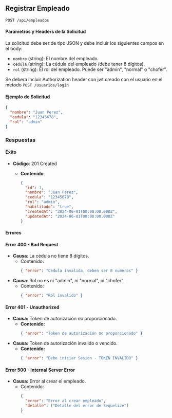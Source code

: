 ## Registrar Empleado

```http
POST /api/empleados
```

#### Parámetros y Headers de la Solicitud

La solicitud debe ser de tipo JSON y debe incluir los siguientes campos en el body:

- `nombre` (string): El nombre del empleado.
- `cedula` (string): La cédula del empleado (debe tener 8 dígitos).
- `rol` (string): El rol del empleado. Puede ser "admin", "normal" o "chofer".

Se debera incluir Authorization header con jwt creado con el usuario en el metodo `POST /usuarios/login`

#### Ejemplo de Solicitud

```json
{
  "nombre": "Juan Perez",
  "cedula": "12345678",
  "rol": "admin"
}
```

### Respuestas

#### Éxito

- **Código**: 201 Created

  - **Contenido**:

    ```json
    {
      "id": 1,
      "nombre": "Juan Perez",
      "cedula": "12345678",
      "rol": "admin",
      "habilitado": "true",
      "createdAt": "2024-06-01T00:00:00.000Z",
      "updatedAt": "2024-06-01T00:00:00.000Z"
    }
    ```

#### Errores

#### Error 400 - Bad Request

- **Causa**: La cédula no tiene 8 dígitos.
  - Contenido:
    ```json
    { "error": "Cedula invalida, deben ser 8 numeros" }
    ```
- **Causa**: Rol no es ni "admin", ni "normal", ni "chofer".
  - Contenido:
    ```json
    { "error": "Rol invalido" }
    ```

#### Error 401 - Unauthorized

- **Causa:** Token de autorización no proporcionado.
  - **Contenido:**
    ```json
    { "error": "Token de autorización no proporcionado" }
    ```
- **Causa:** Token de autorización invalido o vencido.
  - **Contenido:**
    ```json
    { "error": "Debe iniciar Sesion - TOKEN INVALIDO" }
    ```

#### Error 500 - Internal Server Error

- **Causa:** Error al crear el empleado.
  - Contenido:
    ```json
    {
      "error": "Error al crear empleado",
      "detalle": ["Detalle del error de Sequelize"]
    }
    ```
